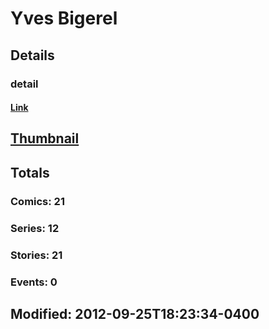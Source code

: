# Yves  Bigerel 
## Details
### detail
#### [Link](http://marvel.com/comics/creators/11922/yves_bigerel?utm_campaign=apiRef&utm_source=225578a89fc76f3d20fbffda5d17a88d)
## [Thumbnail](http://i.annihil.us/u/prod/marvel/i/mg/b/40/image_not_available.jpg)
## Totals
### Comics: 21
### Series: 12
### Stories: 21
### Events: 0
## Modified: 2012-09-25T18:23:34-0400